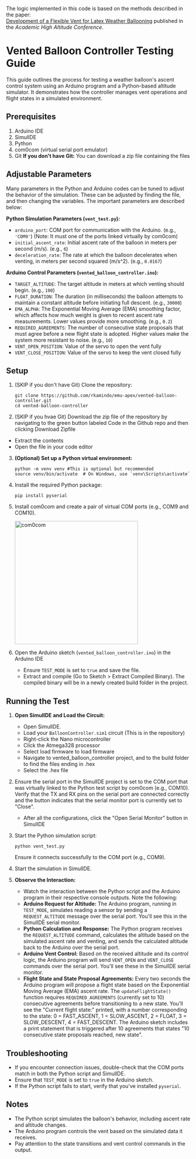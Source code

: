 The logic implemented in this code is based on the methods described in the paper:  
[Development of a Flexible Vent for Latex Weather Ballooning](https://www.iastatedigitalpress.com/ahac/article/id/15638/) published in the *Academic High Altitude Conference*.

# Vented Balloon Controller Testing Guide

This guide outlines the process for testing a weather balloon's ascent control system using an Arduino program and a Python-based altitude simulator. It demonstrates how the controller manages vent operations and flight states in a simulated environment.

## Prerequisites

1.  Arduino IDE
2.  SimulIDE
3.  Python
4.  com0com (virtual serial port emulator)
5.  Git **If you don't have Git:** You can download a zip file containing the files

## Adjustable Parameters

Many parameters in the Python and Arduino codes can be tuned to adjust the behavior of the simulation. These can be adjusted by finding the file, and then changing the variables. The important parameters are described below:

**Python Simulation Parameters (`vent_test.py`):**

- `arduino_port`: COM port for communication with the Arduino. (e.g., `'COM9'`) (Note: It must one of the ports linked virtually by com0com)
- `initial_ascent_rate`: Initial ascent rate of the balloon in meters per second (m/s). (e.g., `6`)
- `deceleration_rate`: The rate at which the balloon decelerates when venting, in meters per second squared (m/s^2). (e.g., `0.0167`)

**Arduino Control Parameters (`vented_balloon_controller.ino`):**

- `TARGET_ALTITUDE`: The target altitude in meters at which venting should begin. (e.g., `100`)
- `FLOAT_DURATION`: The duration (in milliseconds) the balloon attempts to maintain a constant altitude before initiating full descent. (e.g., `30000`)
- `EMA_ALPHA`: The Exponential Moving Average (EMA) smoothing factor, which affects how much weight is given to recent ascent rate measurements. Lower values provide more smoothing. (e.g., `0.2`)
- `REQUIRED_AGREEMENTS`: The number of consecutive state proposals that must agree before a new flight state is adopted. Higher values make the system more resistant to noise. (e.g., `10`)
- `VENT_OPEN_POSITION`: Value of the servo to open the vent fully
- `VENT_CLOSE_POSITION`: Value of the servo to keep the vent closed fully

## Setup

1. (SKIP if you don't have Git) Clone the repository:

   ```
   git clone https://github.com/rkamindo/emu-apex/vented-balloon-controller.git
   cd vented-balloon-controller
   ```

2. (SKIP if you hvae Git) Download the zip file of the repository by navigating to the green button labeled Code in the Github repo and then clicking Download Zipfile

- Extract the contents
- Open the file in your code editor

3.  **(Optional) Set up a Python virtual environment:**

    ```
    python -m venv venv #This is optional but recommended
    source venv/bin/activate  # On Windows, use `venv\Scripts\activate`
    ```

4.  Install the required Python package:

    ```
    pip install pyserial
    ```

5.  Install com0com and create a pair of virtual COM ports (e.g., COM9 and COM10).

    <img width="336" alt="com0com" src="https://github.com/user-attachments/assets/7dd78769-2f04-4944-b7ca-3084dd03b462" />


7.  Open the Arduino sketch (`vented_balloon_controller.ino`) in the Arduino IDE
    - Ensure `TEST_MODE` is set to `true` and save the file.
    - Extract and compile (Go to Sketch > Extract Compiled Binary). The compiled binary will be in a newly created build folder in the project.

## Running the Test

1.  **Open SimulIDE and Load the Circuit:**

    - Open SimulIDE.
    - Load your `BalloonController.sim1` circuit (This is in the repository)
    - Right-click the Nano microcontroller
    - Click the Atmega328 processor
    - Select load firmware to load firmware
    - Navigate to vented_balloon_controller project, and to the build folder to find the files ending in .hex
    - Select the .hex file

2.  Ensure the serial port in the SimulIDE project is set to the COM port that was virtually linked to the Python test script by com0com (e.g., COM10). Verify that the TX and RX pins on the serial port are connected correctly and the button indicates that the serial monitor port is currently set to "Close".

    - After all the configurations, click the "Open Serial Monitor" button in SimulIDE

3.  Start the Python simulation script:

    ```
    python vent_test.py
    ```

    Ensure it connects successfully to the COM port (e.g., COM9).

4.  Start the simulation in SimulIDE.

5.  **Observe the Interaction:**

    - Watch the interaction between the Python script and the Arduino program in their respective console outputs. Note the following:
    - **Arduino Request for Altitude:** The Arduino program, running in `TEST_MODE`, simulates reading a sensor by sending a `REQUEST_ALTITUDE` message over the serial port. You'll see this in the SimulIDE serial monitor.
    - **Python Calculation and Response:** The Python program receives the `REQUEST_ALTITUDE` command, calculates the altitude based on the simulated ascent rate and venting, and sends the calculated altitude back to the Arduino over the serial port.
    - **Arduino Vent Control:** Based on the received altitude and its control logic, the Arduino program will send `VENT_OPEN` and `VENT_CLOSE` commands over the serial port. You'll see these in the SimulIDE serial monitor.

    * **Flight State and State Proposal Agreements:** Every two seconds the Arduino program will propose a flight state based on the Exponential Moving Average (EMA) ascent rate. The `updateFlightState()` function requires `REQUIRED_AGREEMENTS` (currently set to 10) consecutive agreements before transitioning to a new state. You'll see the "Current flight state:" printed, with a number corresponding to the state: 0 = FAST_ASCENT, 1 = SLOW_ASCENT, 2 = FLOAT, 3 = SLOW_DESCENT, 4 = FAST_DESCENT. The Arduino sketch includes a print statement that is triggered after 10 agreements that states "10 consecutive state proposals reached, new state".

## Troubleshooting

- If you encounter connection issues, double-check that the COM ports match in both the Python script and SimulIDE.
- Ensure that `TEST_MODE` is set to `true` in the Arduino sketch.
- If the Python script fails to start, verify that you've installed `pyserial`.

## Notes

- The Python script simulates the balloon's behavior, including ascent rate and altitude changes.
- The Arduino program controls the vent based on the simulated data it receives.
- Pay attention to the state transitions and vent control commands in the output.
